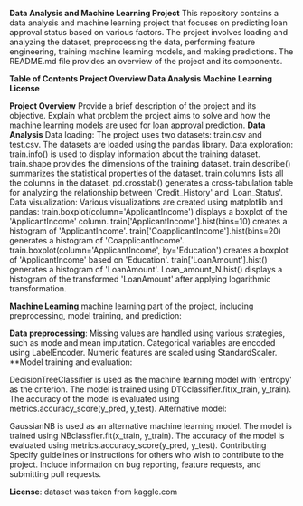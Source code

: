 **Data Analysis and Machine Learning Project**
This repository contains a data analysis and machine learning project that focuses on predicting loan approval status based on various factors. The project involves loading and analyzing the dataset, preprocessing the data, performing feature engineering, training machine learning models, and making predictions. The README.md file provides an overview of the project and its components.

**Table of Contents
Project Overview
Data Analysis
Machine Learning
License**

**Project Overview**
Provide a brief description of the project and its objective. Explain what problem the project aims to solve and how the machine learning models are used for loan approval prediction.
**Data Analysis**
   Data loading:
The project uses two datasets: train.csv and test.csv.
The datasets are loaded using the pandas library.
Data exploration:
train.info() is used to display information about the training dataset.
train.shape provides the dimensions of the training dataset.
train.describe() summarizes the statistical properties of the dataset.
train.columns lists all the columns in the dataset.
pd.crosstab() generates a cross-tabulation table for analyzing the relationship between 'Credit_History' and 'Loan_Status'.
Data visualization:
Various visualizations are created using matplotlib and pandas:
train.boxplot(column='ApplicantIncome') displays a boxplot of the 'ApplicantIncome' column.
train['ApplicantIncome'].hist(bins=10) creates a histogram of 'ApplicantIncome'.
train['CoapplicantIncome'].hist(bins=20) generates a histogram of 'CoapplicantIncome'.
train.boxplot(column='ApplicantIncome', by='Education') creates a boxplot of 'ApplicantIncome' based on 'Education'.
train['LoanAmount'].hist() generates a histogram of 'LoanAmount'.
Loan_amount_N.hist() displays a histogram of the transformed 'LoanAmount' after applying logarithmic transformation.

**Machine Learning**
machine learning part of the project, including preprocessing, model training, and prediction:

  **Data preprocessing**:
Missing values are handled using various strategies, such as mode and mean imputation.
Categorical variables are encoded using LabelEncoder.
Numeric features are scaled using StandardScaler.
  **Model training and evaluation:

DecisionTreeClassifier is used as the machine learning model with 'entropy' as the criterion.
The model is trained using DTCclassifier.fit(x_train, y_train).
The accuracy of the model is evaluated using metrics.accuracy_score(y_pred, y_test).
Alternative model:

GaussianNB is used as an alternative machine learning model.
The model is trained using NBclassfier.fit(x_train, y_train).
The accuracy of the model is evaluated using metrics.accuracy_score(y_pred, y_test).
Contributing
Specify guidelines or instructions for others who wish to contribute to the project. Include information on bug reporting, feature requests, and submitting pull requests.

**License**:
dataset was taken from kaggle.com

